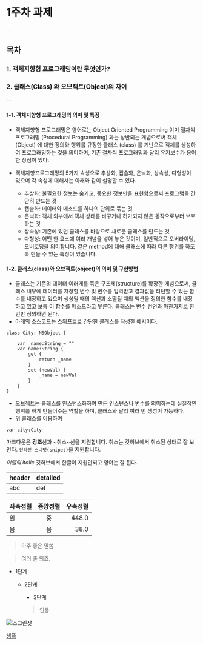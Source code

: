 # 1주차 과제  

--

## 목차 
### 1. 객체지향형 프로그래밍이란 무엇인가?
### 2. 클래스(Class) 와 오브젝트(Object)의 차이

--

#### 1-1. 객체지향형 프로그래밍의 의미 및 특징  

- 객체지향형 프로그래밍은 영어로는 Object Oriented Programming 이며 절차식 프로그래밍 (Procedural Programming) 과는 상반되는 개념으로써 객체 (Object) 에 대한 정의와 행위를 규정한 클래스 (class) 를 기반으로 객체를 생성하여 프로그래밍하는 것을 의미하며, 기존 절차식 프로그래밍과 달리 유지보수가 용이한 장점이 있다.  

- 객체지향프로그래밍의 5가지 속성으로 추상화, 캡슐화, 은닉화, 상속성, 다형성이 있으며 각 속성에 대해서는 아래와 같이 설명할 수 있다.
	- 추상화: 불필요한 정보는 숨기고, 중요한 정보만을 표현함으로써 프로그램을 간단히 만드는 것
	- 캡슐화: 데이터와 메소드를 하나의 단위로 묶는 것 
	- 은닉화: 객체 외부에서 객체 상태를 바꾸거나 허가되지 않은 동작으로부터 보호하는 것
	- 상속성: 기존에 있던 클래스를 바탕으로 새로운 클래스를 만드는 것
	- 다형성: 어떤 한 요소에 여러 개념을 넣어 놓은 것이며, 일반적으로 오버라이딩, 오버로딩을 의미합니다. 같은 method에 대해 클래스에 따라 다른 행위를 하도록 만들 수 있는 특징이 있습니다.

#### 1-2. 클래스(class)와 오브젝트(object)의 의미 및 구현방법 

- 클래스는 기존의 데이터 여러개를 묶은 구조체(structure)를 확장한 개념으로써, 클래스 내부에 데이터를 저장할 변수 및 변수를 입력받고 결과값을 리턴할 수 있는 함수를 내장하고 있으며 생성될 때의 액션과 소멸될 때의 액션을 정의한 함수를 내장하고 있고 보통 이 함수를 메소드라고 부른다. 클래스는 변수 선언과 마찬가지로 한 번만 정의하면 된다.
- 아래의 소스코드는 스위프트로 간단한 클래스를 작성한 예시이다.
 
```
class City: NSObject {

    var _name:String = ""
    var name:String {
        get {
            return _name
        }
        set (newVal) {
            _name = newVal
        }
    }
}
```
- 오브젝트는 클래스를 인스턴스화하여 만든 인스턴스나 변수를 의미하는데 실질적인 행위를 하게 만들어주는 역할을 하며, 클래스와 달리 여러 번 생성이 가능하다. 
- 위 클래스를 이용하여 

```
var city:City
```

마크다운은 **강조**선과 ~취소~선을 지원합니다. 취소는 깃허브에서 취소된 상태로 잘 보인다. `인라인 스니펫(snipet)`을 지원합니다.

*이탤릭* *italic* 깃허브에서 한글이 지원안되고 영어는 잘 된다.

| header | detailed |
|---|---|
| abc | def |

| 좌측정렬 | 중앙정렬 | 우측정렬 |
|:---|:---:|---:|
| 왼 | 중 | 448.0 |
| 음 | 음 | 38.0 |

> 아주 좋은 말씀 

> 여러 줄 되죠. 



- 1단계
	- 2단계
		- 3단계
		
		> 인용 



![스크린샷](images/poster.jpg) 


[샘플](sample.md)




  

